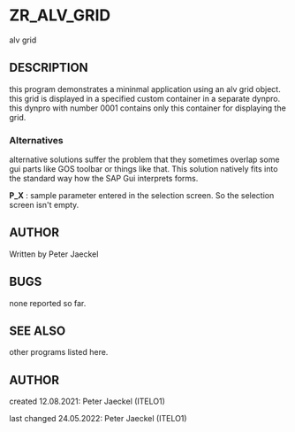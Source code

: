 # ZR_ALV_GRID

alv grid


## DESCRIPTION

this program demonstrates a mininmal application using an alv grid object.
this grid is displayed in a specified custom container in a separate dynpro.
this dynpro with number 0001 contains only this container for displaying the grid.

### Alternatives

alternative solutions suffer the problem that they sometimes overlap some gui parts
like GOS toolbar or things like that. This solution natively fits into the standard
way how the SAP Gui interprets forms.

**P_X**
: sample parameter entered in the selection screen. So the selection screen isn't empty.

## AUTHOR

Written by Peter Jaeckel

## BUGS

none reported so far.

## SEE ALSO

other programs listed here.

## AUTHOR

created      12.08.2021: Peter Jaeckel (ITELO1)

last changed 24.05.2022: Peter Jaeckel (ITELO1)
